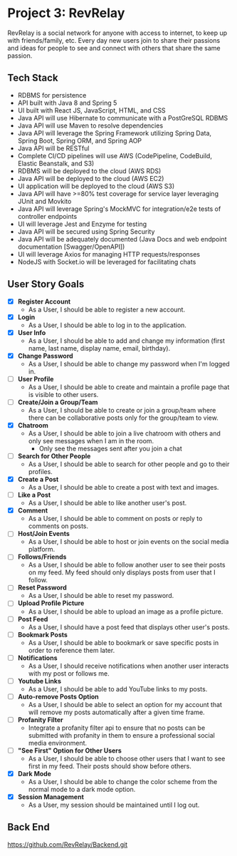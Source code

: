 # Project 3: RevRelay
RevRelay is a social network for anyone with access to internet, to keep up with friends/family, etc. Every day new users join to share their passions and ideas for people to see and connect with others that share the same passion.

## Tech Stack
- RDBMS for persistence
- API built with Java 8 and Spring 5
- UI built with React JS, JavaScript, HTML, and CSS
- Java API will use Hibernate to communicate with a PostGreSQL RDBMS
- Java API will use Maven to resolve dependencies
- Java API will leverage the Spring Framework utilizing Spring Data, Spring Boot, Spring ORM, and Spring AOP
- Java API will be RESTful 
- Complete CI/CD pipelines will use AWS (CodePipeline, CodeBuild, Elastic Beanstalk, and S3)
- RDBMS will be deployed to the cloud (AWS RDS)
- Java API will be deployed to the cloud (AWS EC2)
- UI application will be deployed to the cloud (AWS S3)
- Java API will have >=80% test coverage for service layer leveraging JUnit and Movkito
- Java API will leverage Spring's MockMVC for integration/e2e tests of controller endpoints
- UI will leverage Jest and Enzyme for testing
- Java API will be secured using Spring Security
- Java API will be adequately documented (Java Docs and web endpoint documentation [Swagger/OpenAPI])
- UI will leverage Axios for managing HTTP requests/responses
- NodeJS with Socket.io will be leveraged for facilitating chats

## User Story Goals
- [x] **Register Account**
  - As a User, I should be able to register a new account.
- [x] **Login**
  - As a User, I should be able to log in to the application.
- [x] **User Info**
  - As a User, I should be able to add and change my information (first name, last name, display name, email, birthday).
- [x] **Change Password**
  - As a User, I should be able to change my password when I'm logged in.
- [ ] **User Profile**
  - As a User, I should be able to create and maintain a profile page that is visible to other users.
- [ ] **Create/Join a Group/Team**
  - As a User, I should be able to create or join a group/team where there can be collaborative posts only for the group/team to view.
- [x] **Chatroom**
  - As a User, I should be able to join a live chatroom with others and only see messages when I am in the room.
    - Only see the messages sent after you join a chat
- [ ] **Search for Other People**
  - As a User, I should be able to search for other people and go to their profiles.
- [x] **Create a Post**
  - As a User, I should be able to create a post with text and images.
- [ ] **Like a Post**
  - As a User, I should be able to like another user's post.
- [x] **Comment**
  - As a User, I should be able to comment on posts or reply to comments on posts.
- [ ] **Host/Join Events**
  - As a User, I should be able to host or join events on the social media platform. 
- [ ] **Follows/Friends**
  - As a User, I should be able to follow another user to see their posts on my feed. My feed should only displays posts from user that I follow.
- [ ] **Reset Password**
  - As a User, I should be able to reset my password.
- [ ] **Upload Profile Picture**
  - As a User, I should be able to upload an image as a profile picture.
- [ ] **Post Feed**
  - As a User, I should have a post feed that displays other user's posts.
- [ ] **Bookmark Posts**
  - As a User, I should be able to bookmark or save specific posts in order to reference them later.
- [ ] **Notifications**
  - As a User, I should receive notifications when another user interacts with my post or follows me.
- [ ] **Youtube Links**
  - As a User, I should be able to add YouTube links to my posts.
- [ ] **Auto-remove Posts Option**
  - As a User, I should be able to select an option for my account that will remove my posts automatically after a given time frame.
- [ ] **Profanity Filter**
  - Integrate a profanity filter api to ensure that no posts can be submitted with profanity in them to ensure a professional social media environment.
- [ ] **"See First" Option for Other Users**
  - As a User, I should be able to choose other users that I want to see first in my feed. Their posts should show before others.
- [x] **Dark Mode**
  - As a User, I should be able to change the color scheme from the normal mode to a dark mode option.
- [x] **Session Management**
  - As a User, my session should be maintained until I log out.

## Back End
https://github.com/RevRelay/Backend.git
